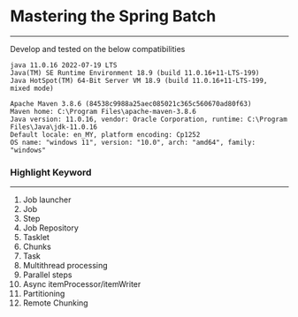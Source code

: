 # Mastering the Spring Batch
<hr />

Develop and tested on the below compatibilities
```
java 11.0.16 2022-07-19 LTS
Java(TM) SE Runtime Environment 18.9 (build 11.0.16+11-LTS-199)
Java HotSpot(TM) 64-Bit Server VM 18.9 (build 11.0.16+11-LTS-199, mixed mode)

Apache Maven 3.8.6 (84538c9988a25aec085021c365c560670ad80f63)
Maven home: C:\Program Files\apache-maven-3.8.6
Java version: 11.0.16, vendor: Oracle Corporation, runtime: C:\Program Files\Java\jdk-11.0.16
Default locale: en_MY, platform encoding: Cp1252
OS name: "windows 11", version: "10.0", arch: "amd64", family: "windows"
```

### Highlight Keyword
<hr />

1. Job launcher
2. Job
3. Step
4. Job Repository
5. Tasklet
6. Chunks
7. Task
8. Multithread processing
9. Parallel steps
10. Async itemProcessor/itemWriter
11. Partitioning
12. Remote Chunking

